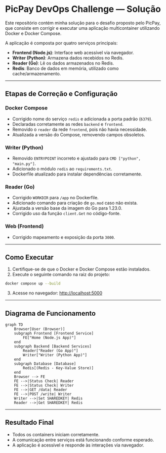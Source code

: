 # PicPay DevOps Challenge — Solução

Este repositório contém minha solução para o desafio proposto pelo PicPay, que consiste em corrigir e executar uma aplicação multicontainer utilizando Docker e Docker Compose.

A aplicação é composta por quatro serviços principais:

- **Frontend (Node.js)**: Interface web acessível via navegador.
- **Writer (Python)**: Armazena dados recebidos no Redis.
- **Reader (Go)**: Lê os dados armazenados no Redis.
- **Redis**: Banco de dados em memória, utilizado como cache/armazenamento.

---

## Etapas de Correção e Configuração

### Docker Compose

- Corrigido nome do serviço `redis` e adicionada a porta padrão (`6379`).
- Declaradas corretamente as redes `backend` e `frontend`.
- Removido o `reader` da rede `frontend`, pois não havia necessidade.
- Atualizada a versão do Compose, removendo campos obsoletos.

### Writer (Python)

- Removido `ENTRYPOINT` incorreto e ajustado para `CMD ["python", "main.py"]`.
- Adicionado o módulo `redis` ao `requirements.txt`.
- Dockerfile atualizado para instalar dependências corretamente.

### Reader (Go)

- Corrigido `WORKDIR` para `/app` no Dockerfile.
- Adicionado comando para criação de `go.mod` caso não exista.
- Ajustada a versão base da imagem do Go para 1.23.0.
- Corrigido uso da função `client.Get` no código-fonte.

### Web (Frontend)

- Corrigido mapeamento e exposição da porta `3000`.

---

## Como Executar

1. Certifique-se de que o Docker e Docker Compose estão instalados.
2. Execute o seguinte comando na raiz do projeto:

```bash
docker compose up --build
```

3. Acesse no navegador: [http://localhost:5000](http://localhost:5000)

---

## Diagrama de Funcionamento

```mermaid
graph TD
    Browser[User (Browser)]
    subgraph Frontend [Frontend Service]
        FE["Home (Node.js App)"]
    end
    subgraph Backend [Backend Services]
        Reader["Reader (Go App)"]
        Writer["Writer (Python App)"]
    end
    subgraph Database [Database]
        Redis[(Redis - Key-Value Store)]
    end
    Browser --> FE
    FE -->|Status Check| Reader
    FE -->|Status Check| Writer
    FE -->|GET /data| Reader
    FE -->|POST /write| Writer
    Writer -->|Set SHAREDKEY| Redis
    Reader -->|Get SHAREDKEY| Redis
```

---

## Resultado Final

- Todos os containers iniciam corretamente.
- A comunicação entre serviços está funcionando conforme esperado.
- A aplicação é acessível e responde às interações via navegador.
